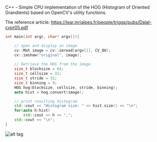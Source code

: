 C++ - Simple CPU implementation of the HOG (Histogram of Oriented Grandients) based on OpenCV's utility functions.

The reference article: https://lear.inrialpes.fr/people/triggs/pubs/Dalal-cvpr05.pdf

```C++
int main(int argc, char* argv[]){

    // open and display an image
    cv::Mat image = cv::imread(argv[1], CV_8U);
    cv::imshow("original", image);
    
    // Retrieve the HOG from the image
    size_t blocksize = 64;
    size_t cellsize = 32;
    size_t stride = 32;
    size_t binning = 9;
    HOG hog(blocksize, cellsize, stride, binning);
    auto hist = hog.convert(image);

	// print resulting histogram
    std::cout << "Histogram size: " << hist.size() << "\n";
    for(auto h:hist)
        std::cout << h << ",";
    std::cout << "\n";
}
```

![alt tag](https://raw.githubusercontent.com/lcit/HOG/master/img/HOG.png)
